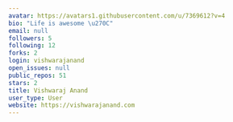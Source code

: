 ```yaml
---
avatar: https://avatars1.githubusercontent.com/u/7369612?v=4
bio: "Life is awesome \u270C"
email: null
followers: 5
following: 12
forks: 2
login: vishwarajanand
open_issues: null
public_repos: 51
stars: 2
title: Vishwaraj Anand
user_type: User
website: https://vishwarajanand.com
---
```

